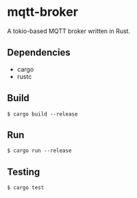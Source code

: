mqtt-broker
===========

A tokio-based MQTT broker written in Rust.

Dependencies
------------
- cargo
- rustc

Build
-----
    $ cargo build --release

Run
---
	$ cargo run --release

Testing
-------

	$ cargo test
